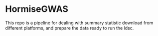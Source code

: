 # HormiseGWAS
This repo is a pipeline for dealing with summary statistic download from different platforms, and prepare the data ready to run the ldsc.
